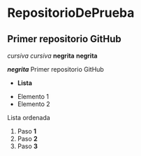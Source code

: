 # RepositorioDePrueba
## Primer repositorio GitHub
*cursiva* _cursiva_
**negrita** __negrita__

_**negrita**_
Primer repositorio GitHub

* **Lista**
+ Elemento 1
+ Elemento 2

Lista ordenada
1. Paso **1**
2. Paso **2**
3. Paso **3**
